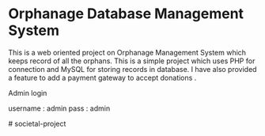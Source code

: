 # Orphanage Database Management System

This is a web oriented project on Orphanage Management System which keeps record of all the orphans. This is a simple project which uses PHP for connection and MySQL for storing records in database. I have also provided a feature to add a payment gateway to accept donations . 

Admin login

username : admin
pass : admin

#   s o c i e t a l - p r o j e c t  
 